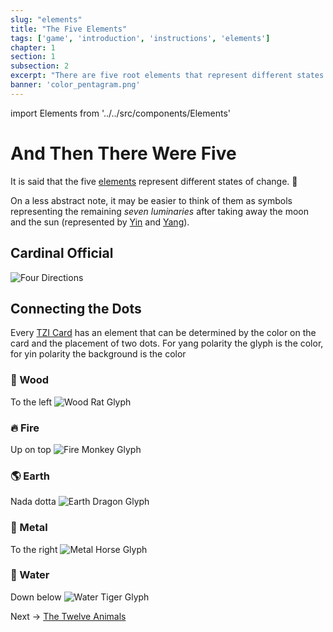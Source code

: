 ```yaml
---
slug: "elements"
title: "The Five Elements"
tags: ['game', 'introduction', 'instructions', 'elements']
chapter: 1
section: 1
subsection: 2
excerpt: "There are five root elements that represent different states of change."
banner: 'color_pentagram.png'
---
```


import Elements from '../../src/components/Elements'

<Elements />

# And Then There Were Five

It is said that the five [elements](elements) represent different states of change. 🤔

On a less abstract note, it may be easier to think of them as symbols representing the remaining *seven luminaries* after taking away the moon and the sun (represented by [Yin](yin) and [Yang](yang)).

## Cardinal Official

![Four Directions](four_directions.png)

## Connecting the Dots

Every [TZI Card](/) has an element that can be determined by the color on the card and the placement of two dots. For yang polarity the glyph is the color, for yin polarity the background is the color

### 🌲 Wood

To the left
![Wood Rat Glyph](wood_rat_glyph.png)

### 🔥 Fire

Up on top
![Fire Monkey Glyph](fire_monkey_glyph.png)

### 🌎 Earth

Nada dotta
![Earth Dragon Glyph](earth_dragon_glyph.png)

### 🎸 Metal

To the right
![Metal Horse Glyph](metal_horse_glyph.png)

### 🌊 Water

Down below
![Water Tiger Glyph](water_tiger_glyph.png)

Next -> [The Twelve Animals](animals)


